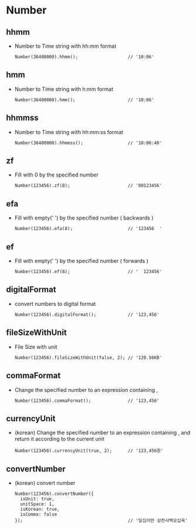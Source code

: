 # Number

## hhmm

- Number to Time string with hh:mm format

  ```
  Number(36400000).hhmm();                   // '10:06'
  ```

## hmm

- Number to Time string with h:mm format

  ```
  Number(36400000).hmm();                    // '10:06'
  ```

## hhmmss

- Number to Time string with hh:mm:ss format

  ```
  Number(36400000).hhmmss();                 // '10:06:40'
  ```

## zf

- Fill with 0 by the specified number

  ```
  Number(123456).zf(8);                      // '00123456'
  ```

## efa

- Fill with empty(' ') by the specified number ( backwards )

  ```
  Number(123456).efa(8);                     // '123456  '
  ```

## ef

- Fill with empty(' ') by the specified number ( forwards )

  ```
  Number(123456).ef(8);                      // '  123456'
  ```

## digitalFormat

- convert numbers to digital format

  ```
  Number(123456).digitalFormat();            // '123,456'
  ```

## fileSizeWithUnit

- File Size with unit

  ```
  Number(123456).fileSizeWithUnit(false, 2); // '120.56KB'
  ```

## commaFormat

- Change the specified number to an expression containing ,

  ```
  Number(123456).commaFormat();              // '123,456'
  ```

## currencyUnit

- (korean) Change the specified number to an expression containing , and return it according to the current unit

  ```
  Number(123456).currencyUnit(true, 2);      // '123,456원'
  ```

## convertNumber

- (korean) convert number

  ```
  Number(123456).convertNumber({
    isUnit: true,
    unitSpace: 1,
    isKorean: true,
    isComma: false
  });                                        // '일십이만 삼천사백오십육'
  ```
